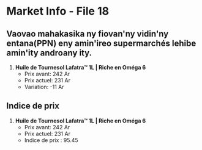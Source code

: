# Market Info - File 18

## Vaovao mahakasika ny fiovan'ny vidin'ny entana(PPN) eny amin'ireo supermarchés lehibe amin'ity androany ity.

1. **Huile de Tournesol Lafatra™ 1L | Riche en Oméga 6**
   - Prix avant: 242 Ar
   - Prix actuel: 231 Ar
   - Variation: -11 Ar



## Indice de prix

1. **Huile de Tournesol Lafatra™ 1L | Riche en Oméga 6**
   - Prix avant: 242 Ar
   - Prix actuel: 231 Ar
   - Indice de prix : 95.45

